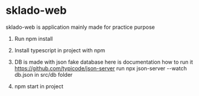 # sklado-web

sklado-web is application mainly made for practice purpose

1. Run npm install

2. Install typescript in project with npm

3. DB is made with json fake database here is documentation how to run it https://github.com/typicode/json-server
run npx json-server --watch db.json in src/db folder

4. npm start in project
